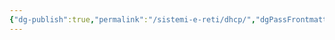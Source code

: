 ```yaml
---
{"dg-publish":true,"permalink":"/sistemi-e-reti/dhcp/","dgPassFrontmatter":true,"noteIcon":"","created":"2024-12-31T14:06:29.149+01:00","updated":"2024-12-31T14:25:35.892+01:00"}
---
```


